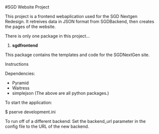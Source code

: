 #SGD Website Project

This project is a frontend webaplication used for the SGD Nextgen Redesign. It retreives data in JSON format from
SGDBackend, then creates the pages of the website.

There is only one package in this project...

1. **sgdfrontend**

 This package contains the templates and code for the SGDNextGen site.
 
Instructions

Dependencies:
* Pyramid
* Waitress
* simplejson
(The above are all python packages.)

To start the application:

$ pserve development.ini

To run off of a different backend:
Set the backend_url parameter in the config file to the URL of the new backend.